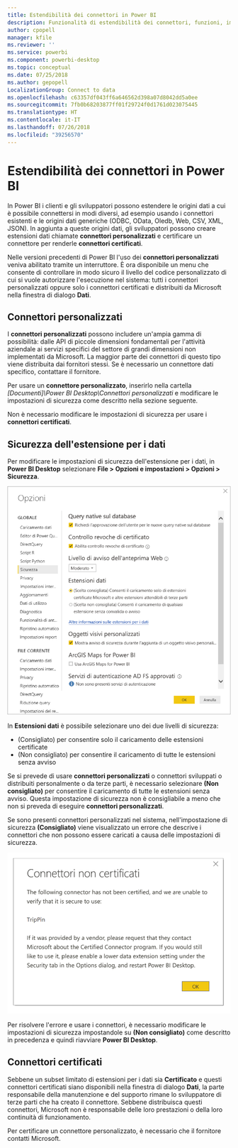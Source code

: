 ```yaml
---
title: Estendibilità dei connettori in Power BI
description: Funzionalità di estendibilità dei connettori, funzioni, impostazioni di sicurezza e connettori certificati
author: cpopell
manager: kfile
ms.reviewer: ''
ms.service: powerbi
ms.component: powerbi-desktop
ms.topic: conceptual
ms.date: 07/25/2018
ms.author: gepopell
LocalizationGroup: Connect to data
ms.openlocfilehash: c63357df043ff6a646562d398a07d8042dd5a0ee
ms.sourcegitcommit: 7fb0b68203877ff01f29724f0d1761d023075445
ms.translationtype: HT
ms.contentlocale: it-IT
ms.lasthandoff: 07/26/2018
ms.locfileid: "39256570"
---
```

# <a name="connector-extensibility-in-power-bi"></a>Estendibilità dei connettori in Power BI

In Power BI i clienti e gli sviluppatori possono estendere le origini dati a cui è possibile connettersi in modi diversi, ad esempio usando i connettori esistenti e le origini dati generiche (ODBC, OData, Oledb, Web, CSV, XML, JSON). In aggiunta a queste origini dati, gli sviluppatori possono creare estensioni dati chiamate **connettori personalizzati** e certificare un connettore per renderle **connettori certificati**.

Nelle versioni precedenti di Power BI l'uso dei **connettori personalizzati** veniva abilitato tramite un interruttore. È ora disponibile un menu che consente di controllare in modo sicuro il livello del codice personalizzato di cui si vuole autorizzare l'esecuzione nel sistema: tutti i connettori personalizzati oppure solo i connettori certificati e distribuiti da Microsoft nella finestra di dialogo **Dati**.

## <a name="custom-connectors"></a>Connettori personalizzati

I **connettori personalizzati** possono includere un'ampia gamma di possibilità: dalle API di piccole dimensioni fondamentali per l'attività aziendale ai servizi specifici del settore di grandi dimensioni non implementati da Microsoft. La maggior parte dei connettori di questo tipo viene distribuita dai fornitori stessi. Se è necessario un connettore dati specifico, contattare il fornitore.

Per usare un **connettore personalizzato**, inserirlo nella cartella *\[Documenti]\\Power BI Desktop\\Connettori personalizzati* e modificare le impostazioni di sicurezza come descritto nella sezione seguente.

Non è necessario modificare le impostazioni di sicurezza per usare i **connettori certificati**.

## <a name="data-extension-security"></a>Sicurezza dell'estensione per i dati

Per modificare le impostazioni di sicurezza dell'estensione per i dati, in **Power BI Desktop** selezionare **File > Opzioni e impostazioni > Opzioni > Sicurezza**.

![Controllare il caricamento dei connettori personalizzati con le opzioni di sicurezza delle estensioni per i dati](media/desktop-connector-extensibility/data-extension-security-1.png)

In **Estensioni dati** è possibile selezionare uno dei due livelli di sicurezza:

* (Consigliato) per consentire solo il caricamento delle estensioni certificate
* (Non consigliato) per consentire il caricamento di tutte le estensioni senza avviso

Se si prevede di usare **connettori personalizzati** o connettori sviluppati o distribuiti personalmente o da terze parti, è necessario selezionare **(Non consigliato)** per consentire il caricamento di tutte le estensioni senza avviso. Questa impostazione di sicurezza non è consigliabile a meno che non si preveda di eseguire **connettori personalizzati**.

Se sono presenti connettori personalizzati nel sistema, nell'impostazione di sicurezza **(Consigliato)** viene visualizzato un errore che descrive i connettori che non possono essere caricati a causa delle impostazioni di sicurezza.

![Una finestra di dialogo descrive i connettori personalizzati che non possono essere caricati a causa delle impostazioni di sicurezza, in questo caso TripPin](media/desktop-connector-extensibility/data-extension-security-2.png)

Per risolvere l'errore e usare i connettori, è necessario modificare le impostazioni di sicurezza impostandole su **(Non consigliato)** come descritto in precedenza e quindi riavviare **Power BI Desktop**.

## <a name="certified-connectors"></a>Connettori certificati

Sebbene un subset limitato di estensioni per i dati sia **Certificato** e questi connettori certificati siano disponibili nella finestra di dialogo **Dati**, la parte responsabile della manutenzione e del supporto rimane lo sviluppatore di terze parti che ha creato il connettore. Sebbene distribuisca questi connettori, Microsoft non è responsabile delle loro prestazioni o della loro continuità di funzionamento.

Per certificare un connettore personalizzato, è necessario che il fornitore contatti Microsoft.
